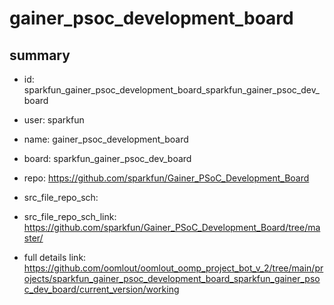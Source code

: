 # gainer_psoc_development_board
 
## summary 
* id: sparkfun_gainer_psoc_development_board_sparkfun_gainer_psoc_dev_board
* user: sparkfun
* name: gainer_psoc_development_board
* board: sparkfun_gainer_psoc_dev_board
* repo: https://github.com/sparkfun/Gainer_PSoC_Development_Board



* src_file_repo_sch: 
* src_file_repo_sch_link: https://github.com/sparkfun/Gainer_PSoC_Development_Board/tree/master/
* full details link: https://github.com/oomlout/oomlout_oomp_project_bot_v_2/tree/main/projects/sparkfun_gainer_psoc_development_board_sparkfun_gainer_psoc_dev_board/current_version/working  







